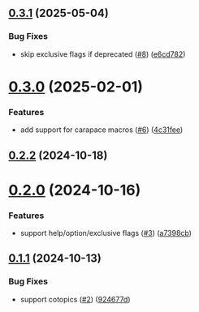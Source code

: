 ## [0.3.1](https://github.com/cristiand391/oclif-carapace-spec-plugin/compare/0.3.0...0.3.1) (2025-05-04)


### Bug Fixes

* skip exclusive flags if deprecated ([#8](https://github.com/cristiand391/oclif-carapace-spec-plugin/issues/8)) ([e6cd782](https://github.com/cristiand391/oclif-carapace-spec-plugin/commit/e6cd7822861dfb52ce755a18b02efb9b9f92ca10))



# [0.3.0](https://github.com/cristiand391/oclif-carapace-spec-plugin/compare/0.2.2...0.3.0) (2025-02-01)


### Features

* add support for carapace macros ([#6](https://github.com/cristiand391/oclif-carapace-spec-plugin/issues/6)) ([4c31fee](https://github.com/cristiand391/oclif-carapace-spec-plugin/commit/4c31fee189806ad4c740368f8ed0bb9bacf900e1))



## [0.2.2](https://github.com/cristiand391/oclif-carapace-spec-plugin/compare/0.2.0...0.2.2) (2024-10-18)



# [0.2.0](https://github.com/cristiand391/oclif-carapace-spec-plugin/compare/0.1.1...0.2.0) (2024-10-16)


### Features

* support help/option/exclusive flags ([#3](https://github.com/cristiand391/oclif-carapace-spec-plugin/issues/3)) ([a7398cb](https://github.com/cristiand391/oclif-carapace-spec-plugin/commit/a7398cb1a24bba0c7019b34ac9c4f8ca510a8d2b))



## [0.1.1](https://github.com/cristiand391/oclif-carapace-spec-plugin/compare/0.1.0...0.1.1) (2024-10-13)


### Bug Fixes

* support cotopics ([#2](https://github.com/cristiand391/oclif-carapace-spec-plugin/issues/2)) ([924677d](https://github.com/cristiand391/oclif-carapace-spec-plugin/commit/924677d0eea1f01506d3bb76878cfdcfc56549ee))



